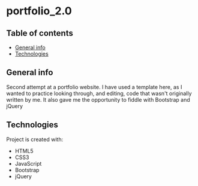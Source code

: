# portfolio_2.0

## Table of contents
* [General info](#general-info)
* [Technologies](#technologies)

## General info
Second attempt at a portfolio website. I have used a template here, as I wanted to practice looking through, and editing, code that wasn't originally written by me. It also gave me the opportunity to fiddle with Bootstrap and jQuery
	
## Technologies
Project is created with:
* HTML5
* CSS3
* JavaScript
* Bootstrap
* jQuery

